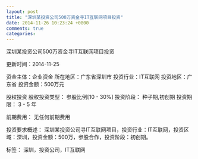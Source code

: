 ```yaml
---
layout: post
title: "深圳某投资公司500万资金寻IT互联网项目投资"
date: 2014-11-26 10:23:24 +0800
comments: true
categories: 
---
```

深圳某投资公司500万资金寻IT互联网项目投资



更新时间：2014-11-25

资金主体：企业资金
所在地区：广东省深圳市
投资行业：IT互联网
投资地区：广东省
投资金额：500万元

股权投资
股权投资类型：
                            参股比例[10 - 30%] 
                                                                                投资阶段：
                            种子期,初创期 
                                                                                                                                        投资期限：
                            3 - 5 年

前期费用：
无任何前期费用

投资要求概述：
深圳某投资公司寻IT互联网项目，投资行业：IT互联网，投资区域：深圳，投资金额：500万，参股合作，投资阶段：初创期。

标签：
深圳，投资公司，IT互联网

